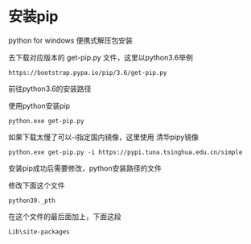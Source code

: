 # 安装pip

python for windows 便携式解压包安装

去下载对应版本的 get-pip.py 文件，这里以python3.6举例

```
https://bootstrap.pypa.io/pip/3.6/get-pip.py
```



前往python3.6的安装路径

使用python安装pip

```
python.exe get-pip.py
```

如果下载太慢了可以-i指定国内镜像，这里使用 清华pipy镜像

```
python.exe get-pip.py -i https://pypi.tuna.tsinghua.edu.cn/simple
```



安装pip成功后需要修改，python安装路径的文件

修改下面这个文件

```
python39._pth
```

在这个文件的最后面加上，下面这段

```
Lib\site-packages
```

